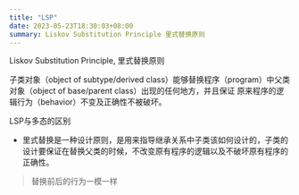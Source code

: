 ```yaml
---
title: "LSP"
date: 2023-05-23T18:30:03+08:00
summary: Liskov Substitution Principle 里式替换原则
---
```


Liskov Substitution Principle, 里式替换原则

子类对象（object of subtype/derived class）能够替换程序（program）中父类对象（object of base/parent class）出现的任何地方，并且保证
原来程序的逻辑行为（behavior）不变及正确性不被破坏。

LSP与多态的区别

- 里式替换是一种设计原则，是用来指导继承关系中子类该如何设计的，子类的设计要保证在替换父类的时候，不改变原有程序的逻辑以及不破坏原有程序的正确性。

> 替换前后的行为一模一样
